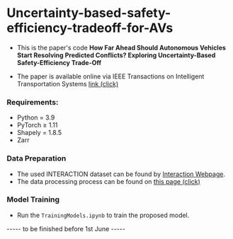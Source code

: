 # Uncertainty-based-safety-efficiency-tradeoff-for-AVs

- This is the paper's code **How Far Ahead Should Autonomous Vehicles Start Resolving Predicted Conflicts? Exploring Uncertainty-Based Safety-Efficiency Trade-Off**

- The paper is available online via IEEE Transactions on Intelligent Transportation Systems [link (click)](https://ieeexplore.ieee.org/abstract/document/10528252)

### Requirements:

* Python = 3.9
* PyTorch ≥ 1.11
* Shapely = 1.8.5
* Zarr

### Data Preparation

* The used INTERACTION dataset can be found by [Interaction Webpage](https://interaction-dataset.com/).
* The data processing process can be found on [this page (click)](https://github.com/RomainLITUD/UQnet-arxiv)

### Model Training

* Run the `TrainingModels.ipynb` to train the proposed model.

 ----- to be finished before 1st June -----

